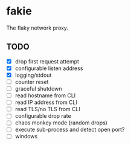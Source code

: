 # fakie

The flaky network proxy.

## TODO

- [x] drop first request attempt
- [x] configurable listen address
- [x] logging/stdout
- [ ] counter reset
- [ ] graceful shutdown
- [ ] read hostname from CLI
- [ ] read IP address from CLI
- [ ] read TLS/no TLS from CLI
- [ ] configurable drop rate
- [ ] chaos monkey mode (random drops)
- [ ] execute sub-process and detect open port?
- [ ] windows
